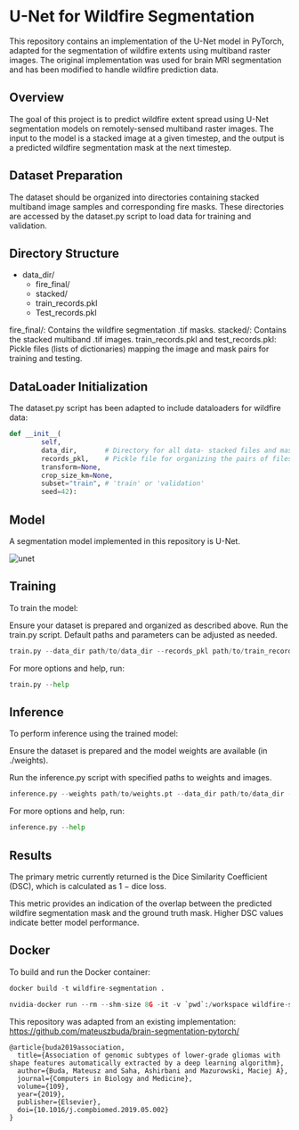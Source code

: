 # U-Net for Wildfire Segmentation

This repository contains an implementation of the U-Net model in PyTorch, adapted for the segmentation of wildfire extents using multiband raster images. The original implementation was used for brain MRI segmentation and has been modified to handle wildfire prediction data.

## Overview

The goal of this project is to predict wildfire extent spread using U-Net segmentation models on remotely-sensed multiband raster images. The input to the model is a stacked image at a given timestep, and the output is a predicted wildfire segmentation mask at the next timestep.

## Dataset Preparation

The dataset should be organized into directories containing stacked multiband image samples and corresponding fire masks. These directories are accessed by the dataset.py script to load data for training and validation.

## Directory Structure
- data_dir/
    - fire_final/
    - stacked/
    - train_records.pkl
    - Test_records.pkl

fire_final/: Contains the wildfire segmentation .tif masks.
stacked/: Contains the stacked multiband .tif images.
train_records.pkl and test_records.pkl: Pickle files (lists of dictionaries) mapping the image and mask pairs for training and testing.

## DataLoader Initialization
The dataset.py script has been adapted to include dataloaders for wildfire data:

```python
def __init__(
        self, 
        data_dir,       # Directory for all data- stacked files and masks
        records_pkl,    # Pickle file for organizing the pairs of files for samples
        transform=None, 
        crop_size_km=None, 
        subset="train", # 'train' or 'validation'
        seed=42):
```

## Model

A segmentation model implemented in this repository is U-Net.

![unet](./assets/unet.png)


## Training
To train the model:

Ensure your dataset is prepared and organized as described above. Run the train.py script. Default paths and parameters can be adjusted as needed.

```python
train.py --data_dir path/to/data_dir --records_pkl path/to/train_records.pkl
```

For more options and help, run:

```python
train.py --help
```


## Inference
To perform inference using the trained model:

Ensure the dataset is prepared and the model weights are available (in ./weights).

Run the inference.py script with specified paths to weights and images.

```python
inference.py --weights path/to/weights.pt --data_dir path/to/data_dir --records_pkl path/to/test_records.pkl
```

For more options and help, run:

```python
inference.py --help
```


## Results
The primary metric currently returned is the Dice Similarity Coefficient (DSC), which is calculated as 1 − dice loss. 

This metric provides an indication of the overlap between the predicted wildfire segmentation mask and the ground truth mask. Higher DSC values indicate better model performance.



## Docker
To build and run the Docker container:

```python
docker build -t wildfire-segmentation .

nvidia-docker run --rm --shm-size 8G -it -v `pwd`:/workspace wildfire-segmentation
```


This repository was adapted from an existing implementation: https://github.com/mateuszbuda/brain-segmentation-pytorch/
```
@article{buda2019association,
  title={Association of genomic subtypes of lower-grade gliomas with shape features automatically extracted by a deep learning algorithm},
  author={Buda, Mateusz and Saha, Ashirbani and Mazurowski, Maciej A},
  journal={Computers in Biology and Medicine},
  volume={109},
  year={2019},
  publisher={Elsevier},
  doi={10.1016/j.compbiomed.2019.05.002}
}
```



